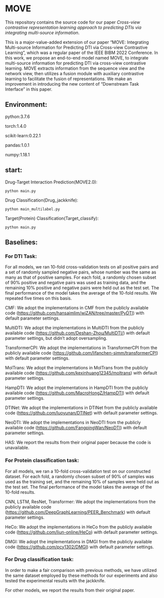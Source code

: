 # MOVE
This repository contains the source code for our paper 
*Cross-view contrastive representation learning approach to predicting DTIs via integrating multi-source information*.

This is a major-value-added extension of our paper “MOVE: Integrating Multi-source Information
for Predicting DTI via Cross-view Contrastive Learning”, which
was a regular paper of the IEEE BIBM 2022 Conference. 
In this work, we propose an end-to-end model named MOVE, to integrate multi-source information for predicting DTI via cross-view contrastive
learning. MOVE extracts information from the sequence view and
the network view, then utilizes a fusion module with auxiliary
contrastive learning to facilitate the fusion of representations.
We make an improvement in introducing the new content of “Downstream Task Interface” in this paper.


## Environment:  

  python:3.7.6  
  
  torch:1.4.0  
  
  scikit-learn:0.22.1  
  
  pandas:1.0.1  
  
  numpy:1.18.1  

  
## start:  
Drug-Target Interaction Prediction(MOVE2.0):

`python main.py`       

Drug Classification(Drug_jackknife):

`python main_multilabel.py`      

Target(Protein) Classification(Target_classify):

`python main.py` 

## Baselines:  
### For DTI Task:

For all models, we ran 10-fold cross-validation tests on all positive pairs and a set of randomly sampled negative pairs, whose number was the same as many as that of positive samples. For each fold, a randomly chosen subset of 90% positive and negative pairs was used as training data, and the remaining 10% positive and negative pairs were held out as the test set. The final performance of the model takes the average of the 10-fold results. We repeated five times on this basis.

CMF: We adopt the implementations in  CMF from the publicly available code (https://github.com/hansaimlim/wiZAN/tree/master/PyDTI) with default parameter settings.

MultiDTI: We adopt the implementations in MultiDTI from the publicly available code (https://github.com/Deshan-Zhou/MultiDTI/) with default parameter settings, but didn’t adopt oversampling.

TransformerCPI: We adopt the implementations in TransformerCPI from the publicly available code (https://github.com/lifanchen-simm/transformerCPI) with default parameter settings.

MolTrans: We adopt the implementations in MolTrans from the publicly available code (https://github.com/kexinhuang12345/moltrans) with default parameter settings.

HampDTI: We adopt the implementations in HampDTI from the publicly available code (https://github.com/MacroHongZ/HampDTI) with default parameter settings.

DTINet: We adopt the implementations in DTINet from the publicly available code (https://github.com/luoyunan/DTINet) with default parameter settings.

NeoDTI: We adopt the implementations in NeoDTI from the publicly available code (https://github.com/FangpingWan/NeoDTI) with default parameter settings.

HAS: We report the results from their original paper because the code is unavailable.

### For Protein classification task:

For all models, we ran a 10-fold cross-validation test on our constructed
dataset. For each fold, a randomly chosen subset of 90% of samples was used as the training set, and the remaining 10% of samples were held out as the test set. The final performance of the model takes the average of the 10-fold results.

CNN, LSTM, ResNet, Transformer: We adopt the implementations from the publicly available code (https://github.com/DeepGraphLearning/PEER_Benchmark) with default parameter settings.

HeCo: We adopt the implementations in HeCo from the publicly available code (https://github.com/liun-online/HeCo) with default parameter settings.

DMGI: We adopt the implementations in DMGI from the publicly available code (https://github.com/pcy1302/DMGI) with default parameter settings.

### For Drug classification task:

In order to make a fair comparison with previous methods, we have utilized the same dataset employed by these methods for our experiments and also tested the experimental results with the jackknife.

For other models, we report the results from their original paper.